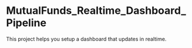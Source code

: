 # MutualFunds_Realtime_Dashboard_Pipeline
This project helps you setup a dashboard that updates in realtime. 
